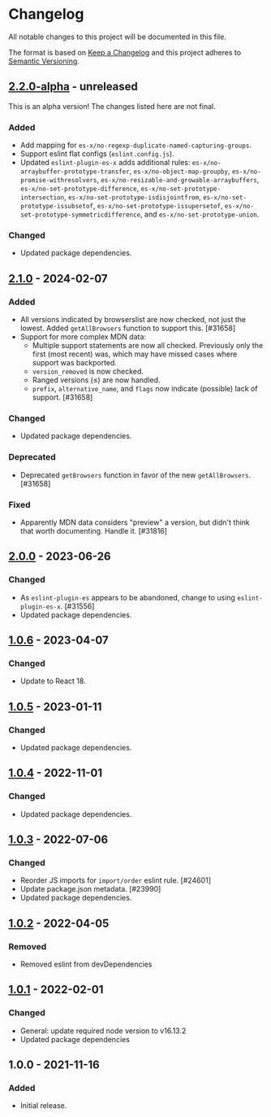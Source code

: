 # Changelog

All notable changes to this project will be documented in this file.

The format is based on [Keep a Changelog](https://keepachangelog.com/en/1.0.0/)
and this project adheres to [Semantic Versioning](https://semver.org/spec/v2.0.0.html).

## [2.2.0-alpha] - unreleased

This is an alpha version! The changes listed here are not final.

### Added
- Add mapping for `es-x/no-regexp-duplicate-named-capturing-groups`.
- Support eslint flat configs (`eslint.config.js`).
- Updated `eslint-plugin-es-x` adds additional rules: `es-x/no-arraybuffer-prototype-transfer`, `es-x/no-object-map-groupby`, `es-x/no-promise-withresolvers`, `es-x/no-resizable-and-growable-arraybuffers`, `es-x/no-set-prototype-difference`, `es-x/no-set-prototype-intersection`, `es-x/no-set-prototype-isdisjointfrom`, `es-x/no-set-prototype-issubsetof`, `es-x/no-set-prototype-issupersetof`, `es-x/no-set-prototype-symmetricdifference`, and `es-x/no-set-prototype-union`.

### Changed
- Updated package dependencies.

## [2.1.0] - 2024-02-07
### Added
- All versions indicated by browserslist are now checked, not just the lowest. Added `getAllBrowsers` function to support this. [#31658]
- Support for more complex MDN data:
  * Multiple support statements are now all checked. Previously only the first (most recent) was, which may have missed cases where support was backported.
  * `version_removed` is now checked.
  * Ranged versions (≤) are now handled.
  * `prefix`, `alternative_name`, and `flags` now indicate (possible) lack of support. [#31658]

### Changed
- Updated package dependencies.

### Deprecated
- Deprecated `getBrowsers` function in favor of the new `getAllBrowsers`. [#31658]

### Fixed
- Apparently MDN data considers "preview" a version, but didn't think that worth documenting. Handle it. [#31816]

## [2.0.0] - 2023-06-26
### Changed
- As `eslint-plugin-es` appears to be abandoned, change to using `eslint-plugin-es-x`. [#31556]
- Updated package dependencies.

## [1.0.6] - 2023-04-07
### Changed
- Update to React 18.

## [1.0.5] - 2023-01-11
### Changed
- Updated package dependencies.

## [1.0.4] - 2022-11-01
### Changed
- Updated package dependencies.

## [1.0.3] - 2022-07-06
### Changed
- Reorder JS imports for `import/order` eslint rule. [#24601]
- Update package.json metadata. [#23990]
- Updated package dependencies.

## [1.0.2] - 2022-04-05
### Removed
- Removed eslint from devDependencies

## [1.0.1] - 2022-02-01
### Changed
- General: update required node version to v16.13.2
- Updated package dependencies

## 1.0.0 - 2021-11-16
### Added
- Initial release.

[2.2.0-alpha]: https://github.com/Automattic/eslint-config-target-es/compare/2.1.0...2.2.0-alpha
[2.1.0]: https://github.com/Automattic/eslint-config-target-es/compare/2.0.0...2.1.0
[2.0.0]: https://github.com/Automattic/eslint-config-target-es/compare/1.0.6...2.0.0
[1.0.6]: https://github.com/Automattic/eslint-config-target-es/compare/1.0.5...1.0.6
[1.0.5]: https://github.com/Automattic/eslint-config-target-es/compare/1.0.4...1.0.5
[1.0.4]: https://github.com/Automattic/eslint-config-target-es/compare/1.0.3...1.0.4
[1.0.3]: https://github.com/Automattic/eslint-config-target-es/compare/1.0.2...1.0.3
[1.0.2]: https://github.com/Automattic/eslint-config-target-es/compare/1.0.1...1.0.2
[1.0.1]: https://github.com/Automattic/eslint-config-target-es/compare/1.0.0...1.0.1
